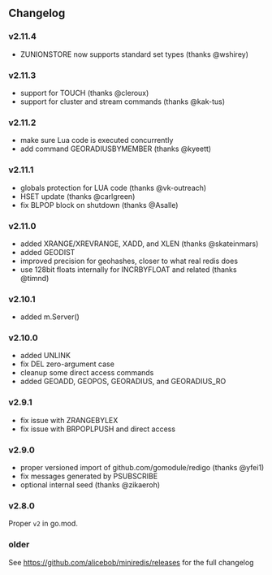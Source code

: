 ## Changelog

### v2.11.4

- ZUNIONSTORE now supports standard set types (thanks @wshirey)


### v2.11.3

- support for TOUCH (thanks @cleroux)
- support for cluster and stream commands (thanks @kak-tus)

### v2.11.2

- make sure Lua code is executed concurrently
- add command GEORADIUSBYMEMBER (thanks @kyeett)

### v2.11.1

- globals protection for LUA code (thanks @vk-outreach)
- HSET update (thanks @carlgreen)
- fix BLPOP block on shutdown (thanks @Asalle)

### v2.11.0

- added XRANGE/XREVRANGE, XADD, and XLEN (thanks @skateinmars)
- added GEODIST
- improved precision for geohashes, closer to what real redis does
- use 128bit floats internally for INCRBYFLOAT and related (thanks @timnd)

### v2.10.1

- added m.Server()

### v2.10.0

- added UNLINK
- fix DEL zero-argument case
- cleanup some direct access commands
- added GEOADD, GEOPOS, GEORADIUS, and GEORADIUS_RO


### v2.9.1

- fix issue with ZRANGEBYLEX
- fix issue with BRPOPLPUSH and direct access


### v2.9.0

- proper versioned import of github.com/gomodule/redigo (thanks @yfei1)
- fix messages generated by PSUBSCRIBE
- optional internal seed (thanks @zikaeroh)


### v2.8.0

Proper `v2` in go.mod.


### older

See https://github.com/alicebob/miniredis/releases for the full changelog

